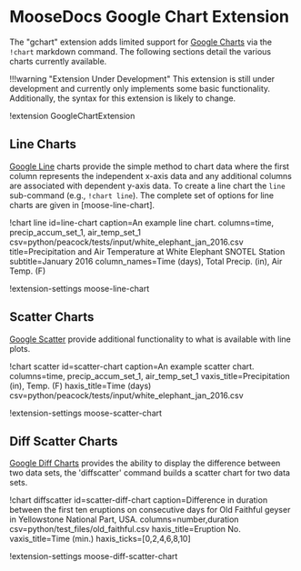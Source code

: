 # MooseDocs Google Chart Extension

The "gchart" extension adds limited support for [Google Charts](https://developers.google.com/chart/)
via the `!chart` markdown command. The following sections detail the various charts currently
available.

!!!warning "Extension Under Development"
    This extension is still under development and currently only implements some basic functionality.
    Additionally, the syntax for this extension is likely to change.

!extension GoogleChartExtension

## Line Charts

[Google Line](https://google-developers.appspot.com/chart/interactive/docs/gallery/linechart#fullhtml)
charts provide the simple method to chart data where the first column represents the independent
x-axis data and any additional columns are associated with dependent y-axis data. To create a line
chart the `line` sub-command (e.g., `!chart line`). The complete set
of options for line charts are given in [moose-line-chart].

!chart line id=line-chart caption=An example line chart. columns=time, precip_accum_set_1, air_temp_set_1 csv=python/peacock/tests/input/white_elephant_jan_2016.csv title=Precipitation and Air Temperature at White Elephant SNOTEL Station subtitle=January 2016 column_names=Time (days), Total Precip. (in), Air Temp. (F)

!extension-settings moose-line-chart

## Scatter Charts

[Google Scatter](https://google-developers.appspot.com/chart/interactive/docs/gallery/scatterchart#fullhtml)
provide additional functionality to what is available with line plots.

!chart scatter id=scatter-chart caption=An example scatter chart. columns=time, precip_accum_set_1, air_temp_set_1 vaxis_title=Precipitation (in), Temp. (F) haxis_title=Time (days) csv=python/peacock/tests/input/white_elephant_jan_2016.csv

!extension-settings moose-scatter-chart

## Diff Scatter Charts

[Google Diff Charts](https://developers.google.com/chart/interactive/docs/gallery/diffchart)
provides the ability to display the difference between two data sets, the 'diffscatter' command
builds a scatter chart for two data sets.

!chart diffscatter id=scatter-diff-chart caption=Difference in duration between the first ten eruptions on consecutive days for Old Faithful geyser in Yellowstone National Part, USA. columns=number,duration csv=python/test_files/old_faithful.csv haxis_title=Eruption No. vaxis_title=Time (min.) haxis_ticks=[0,2,4,6,8,10]

!extension-settings moose-diff-scatter-chart
